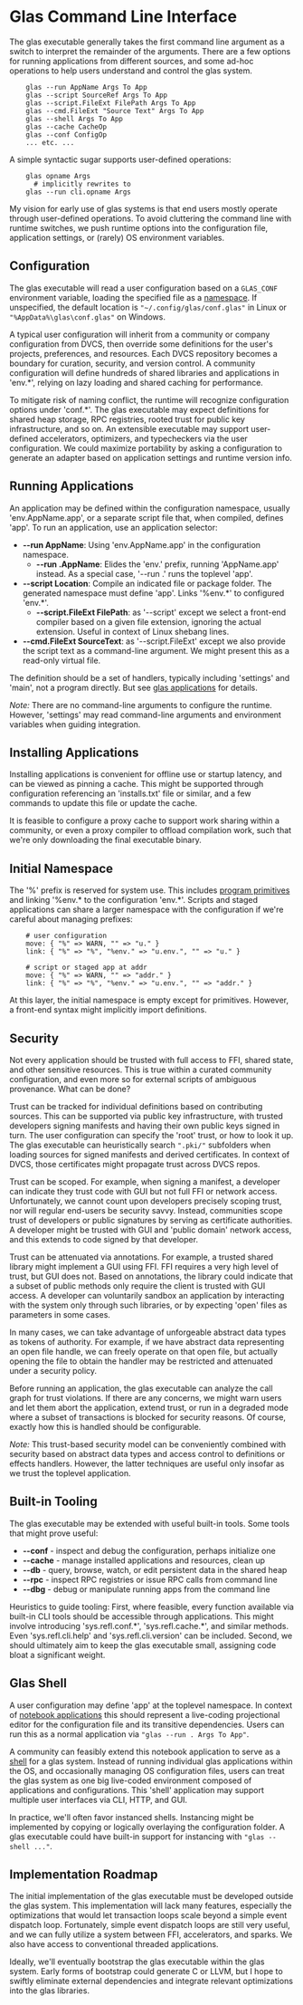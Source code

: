# Glas Command Line Interface

The glas executable generally takes the first command line argument as a switch to interpret the remainder of the arguments. There are a few options for running applications from different sources, and some ad-hoc operations to help users understand and control the glas system. 

        glas --run AppName Args To App
        glas --script SourceRef Args To App
        glas --script.FileExt FilePath Args To App
        glas --cmd.FileExt "Source Text" Args To App 
        glas --shell Args To App
        glas --cache CacheOp
        glas --conf ConfigOp
        ... etc. ...

A simple syntactic sugar supports user-defined operations:

        glas opname Args
          # implicitly rewrites to
        glas --run cli.opname Args

My vision for early use of glas systems is that end users mostly operate through user-defined operations. To avoid cluttering the command line with runtime switches, we push runtime options into the configuration file, application settings, or (rarely) OS environment variables.

## Configuration

The glas executable will read a user configuration based on a `GLAS_CONF` environment variable, loading the specified file as a [namespace](GlasNamespaces.md). If unspecified, the default location is `"~/.config/glas/conf.glas"` in Linux or `"%AppData%\glas\conf.glas"` on Windows.

A typical user configuration will inherit from a community or company configuration from DVCS, then override some definitions for the user's projects, preferences, and resources. Each DVCS repository becomes a boundary for curation, security, and version control. A community configuration will define hundreds of shared libraries and applications in 'env.\*', relying on lazy loading and shared caching for performance. 

To mitigate risk of naming conflict, the runtime will recognize configuration options under 'conf.\*'. The glas executable may expect definitions for shared heap storage, RPC registries, rooted trust for public key infrastructure, and so on. An extensible executable may support user-defined accelerators, optimizers, and typecheckers via the user configuration. We could maximize portability by asking a configuration to generate an adapter based on application settings and runtime version info.

## Running Applications

An application may be defined within the configuration namespace, usually 'env.AppName.app', or a separate script file that, when compiled, defines 'app'. To run an application, use an application selector:

* **--run AppName**: Using 'env.AppName.app' in the configuration namespace. 
  * **--run .AppName**: Elides the 'env.' prefix, running 'AppName.app' instead. As a special case, '--run .' runs the toplevel 'app'.
* **--script Location**: Compile an indicated file or package folder. The generated namespace must define 'app'. Links '%env.\*' to configured 'env.\*'.
  * **--script.FileExt FilePath**: as '--script' except we select a front-end compiler based on a given file extension, ignoring the actual extension. Useful in context of Linux shebang lines.
* **--cmd.FileExt SourceText**: as '--script.FileExt' except we also provide the script text as a command-line argument. We might present this as a read-only virtual file.

The definition should be a set of handlers, typically including 'settings' and 'main', not a program directly. But see [glas applications](GlasApps.md) for details.

*Note:* There are no command-line arguments to configure the runtime. However, 'settings' may read command-line arguments and environment variables when guiding integration.

## Installing Applications

Installing applications is convenient for offline use or startup latency, and can be viewed as pinning a cache. This might be supported through configuration referencing an 'installs.txt' file or similar, and a few commands to update this file or update the cache.

It is feasible to configure a proxy cache to support work sharing within a community, or even a proxy compiler to offload compilation work, such that we're only downloading the final executable binary.

## Initial Namespace

The '%' prefix is reserved for system use. This includes [program primitives](GlasProg.md) and linking '%env.\* to the configuration 'env.\*'. Scripts and staged applications can share a larger namespace with the configuration if we're careful about managing prefixes:

        # user configuration
        move: { "%" => WARN, "" => "u." }
        link: { "%" => "%", "%env." => "u.env.", "" => "u." }

        # script or staged app at addr
        move: { "%" => WARN, "" => "addr." }
        link: { "%" => "%", "%env." => "u.env.", "" => "addr." }

At this layer, the initial namespace is empty except for primitives. However, a front-end syntax might implicitly import definitions.

## Security

Not every application should be trusted with full access to FFI, shared state, and other sensitive resources. This is true within a curated community configuration, and even more so for external scripts of ambiguous provenance. What can be done?

Trust can be tracked for individual definitions based on contributing sources. This can be supported via public key infrastructure, with trusted developers signing manifests and having their own public keys signed in turn. The user configuration can specify the 'root' trust, or how to look it up. The glas executable can heuristically search `".pki/"` subfolders when loading sources for signed manifests and derived certificates. In context of DVCS, those certificates might propagate trust across DVCS repos.

Trust can be scoped. For example, when signing a manifest, a developer can indicate they trust code with GUI but not full FFI or network access. Unfortunately, we cannot count upon developers precisely scoping trust, nor will regular end-users be security savvy. Instead, communities scope trust of developers or public signatures by serving as certificate authorities. A developer might be trusted with GUI and 'public domain' network access, and this extends to code signed by that developer.

Trust can be attenuated via annotations. For example, a trusted shared library might implement a GUI using FFI. FFI requires a very high level of trust, but GUI does not. Based on annotations, the library could indicate that a subset of public methods only require the client is trusted with GUI access. A developer can voluntarily sandbox an application by interacting with the system only through such libraries, or by expecting 'open' files as parameters in some cases.

In many cases, we can take advantage of unforgeable abstract data types as tokens of authority. For example, if we have abstract data representing an open file handle, we can freely operate on that open file, but actually opening the file to obtain the handler may be restricted and attenuated under a security policy.

Before running an application, the glas executable can analyze the call graph for trust violations. If there are any concerns, we might warn users and let them abort the application, extend trust, or run in a degraded mode where a subset of transactions is blocked for security reasons. Of course, exactly how this is handled should be configurable.

*Note:* This trust-based security model can be conveniently combined with security based on abstract data types and access control to definitions or effects handlers. However, the latter techniques are useful only insofar as we trust the toplevel application.

## Built-in Tooling

The glas executable may be extended with useful built-in tools. Some tools that might prove useful:

* **--conf** - inspect and debug the configuration, perhaps initialize one
* **--cache** - manage installed applications and resources, clean up
* **--db** - query, browse, watch, or edit persistent data in the shared heap
* **--rpc** - inspect RPC registries or issue RPC calls from command line
* **--dbg** - debug or manipulate running apps from the command line

Heuristics to guide tooling: First, where feasible, every function available via built-in CLI tools should be accessible through applications. This might involve introducing 'sys.refl.conf.\*', 'sys.refl.cache.\*', and similar methods. Even 'sys.refl.cli.help' and 'sys.refl.cli.version' can be included. Second, we should ultimately aim to keep the glas executable small, assigning code bloat a significant weight.

## Glas Shell

A user configuration may define 'app' at the toplevel namespace. In context of [notebook applications](GlasNotebooks.md) this should represent a live-coding projectional editor for the configuration file and its transitive dependencies. Users can run this as a normal application via `"glas --run . Args To App"`. 

A community can feasibly extend this notebook application to serve as a [shell](https://en.wikipedia.org/wiki/Shell_(computing)) for a glas system. Instead of running individual glas applications within the OS, and occasionally managing OS configuration files, users can treat the glas system as one big live-coded environment composed of applications and configurations. This 'shell' application may support multiple user interfaces via CLI, HTTP, and GUI.

In practice, we'll often favor instanced shells. Instancing might be implemented by copying or logically overlaying the configuration folder. A glas executable could have built-in support for instancing with `"glas --shell ..."`.

## Implementation Roadmap

The initial implementation of the glas executable must be developed outside the glas system. This implementation will lack many features, especially the optimizations that would let transaction loops scale beyond a simple event dispatch loop. Fortunately, simple event dispatch loops are still very useful, and we can fully utilize a system between FFI, accelerators, and sparks. We also have access to conventional threaded applications.

Ideally, we'll eventually bootstrap the glas executable within the glas system. Early forms of bootstrap could generate C or LLVM, but I hope to swiftly eliminate external dependencies and integrate relevant optimizations into the glas libraries.


